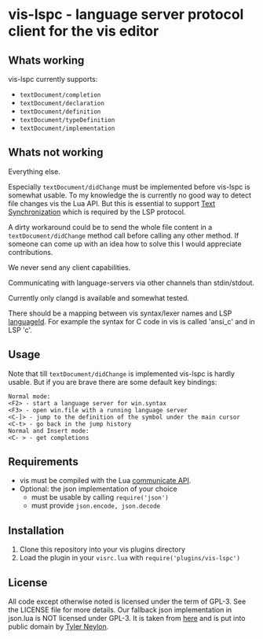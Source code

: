 # vis-lspc - language server protocol client for the vis editor

## Whats working

vis-lspc currently supports:
* `textDocument/completion`
* `textDocument/declaration`
* `textDocument/definition`
* `textDocument/typeDefinition`
* `textDocument/implementation`

## Whats not working

Everything else.

Especially `textDocument/didChange` must be implemented before vis-lspc is somewhat usable.
To my knowledge the is currently no good way to detect file changes vis the Lua API.
But this is essential to support [Text Synchronization](https://microsoft.github.io/language-server-protocol/specifications/specification-current/#textSynchronization) which is required by the
LSP protocol.

A dirty workaround could be to send the whole file content in a `textDocument/didChange`
method call before calling any other method.
If someone can come up with an idea how to solve this I would appreciate contributions.

We never send any client capabilities.

Communicating with language-servers via other channels than stdin/stdout.

Currently only clangd is available and somewhat tested.

There should be a mapping between vis syntax/lexer names and LSP [languageId](https://microsoft.github.io/language-server-protocol/specifications/specification-current/#textDocumentItem).
For example the syntax for C code in vis is called 'ansi_c' and in LSP 'c'.

## Usage

Note that till `textDocument/didChange` is implemented vis-lspc is hardly usable.
But if you are brave there are some default key bindings:

	Normal mode:
	<F2> - start a language server for win.syntax
	<F3> - open win.file with a running language server
	<C-]> - jump to the definition of the symbol under the main cursor
	<C-t> - go back in the jump history
	Normal and Insert mode:
	<C- > - get completions

## Requirements

* vis must be compiled with the Lua [communicate API](https://github.com/martanne/vis/pull/675).
* Optional: the json implementation of your choice
	* must be usable by calling `require('json')`
	* must provide `json.encode, json.decode`

## Installation

1. Clone this repository into your vis plugins directory
2. Load the plugin in your `visrc.lua` with `require('plugins/vis-lspc')`

## License

All code except otherwise noted is licensed under the term of GPL-3.
See the LICENSE file for more details.
Our fallback json implementation in json.lua is NOT licensed under GPL-3.
It is taken from [here](https://gist.github.com/tylerneylon/59f4bcf316be525b30ab)
and is put into public domain by [Tyler Neylon](https://github.com/tylerneylon).

